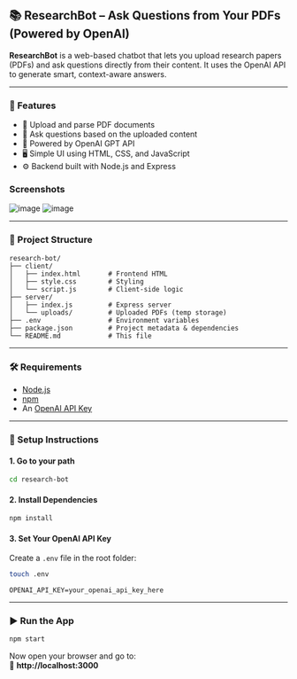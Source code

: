 
## 📚 ResearchBot – Ask Questions from Your PDFs (Powered by OpenAI)

**ResearchBot** is a web-based chatbot that lets you upload research papers (PDFs) and ask questions directly from their content. It uses the OpenAI API to generate smart, context-aware answers.

---

### 🚀 Features

- 📄 Upload and parse PDF documents
- 💬 Ask questions based on the uploaded content
- 🔑 Powered by OpenAI GPT API
- 🖥️ Simple UI using HTML, CSS, and JavaScript
- ⚙️ Backend built with Node.js and Express

### Screenshots
![image](https://github.com/user-attachments/assets/22c2e200-001b-4594-9ba3-c3cafc8b6fee)
![image](https://github.com/user-attachments/assets/c7fe49a9-182e-4fd4-80c4-73d5a019e74d)


---

### 📁 Project Structure

```
research-bot/
├── client/
│   ├── index.html       # Frontend HTML
│   ├── style.css        # Styling
│   └── script.js        # Client-side logic
├── server/
│   ├── index.js         # Express server
│   └── uploads/         # Uploaded PDFs (temp storage)
├── .env                 # Environment variables
├── package.json         # Project metadata & dependencies
└── README.md            # This file
```

---

### 🛠️ Requirements

- [Node.js](https://nodejs.org/)
- [npm](https://www.npmjs.com/)
- An [OpenAI API Key](https://platform.openai.com/account/api-keys)

---

### 🔧 Setup Instructions

#### 1. Go to your path

```bash
cd research-bot
```

#### 2. Install Dependencies

```bash
npm install
```

#### 3. Set Your OpenAI API Key

Create a `.env` file in the root folder:

```bash
touch .env
```

```
OPENAI_API_KEY=your_openai_api_key_here
```

---

### ▶️ Run the App

```bash
npm start
```

Now open your browser and go to:  
📍 **http://localhost:3000**
